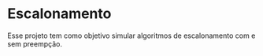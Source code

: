 # Escalonamento
Esse projeto tem como objetivo simular algoritmos de escalonamento com e sem preempção.

